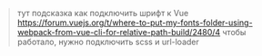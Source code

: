  > тут подсказка как подключить шрифт к Vue
https://forum.vuejs.org/t/where-to-put-my-fonts-folder-using-webpack-from-vue-cli-for-relative-path-build/2480/4
чтобы работало, нужно подключить scss и url-loader
